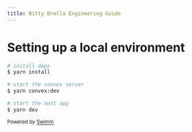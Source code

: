 ```yaml
---
title: Bitty Brella Engineering Guide
---
```

# Setting up a local environment

```bash
# install deps
$ yarn install

# start the convex server
$ yarn convex:dev

# start the next app
$ yarn dev
```

<SwmMeta version="3.0.0" repo-id="Z2l0aHViJTNBJTNBYml0dHlicmVsbGElM0ElM0FUZXJyaXM=" repo-name="bittybrella"><sup>Powered by [Swimm](https://app.swimm.io/)</sup></SwmMeta>
